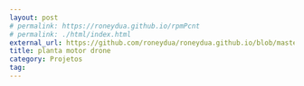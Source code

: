 ```yaml
---
layout: post
# permalink: https://roneydua.github.io/rpmPcnt
# permalink: ./html/index.html
external_url: https://github.com/roneydua/roneydua.github.io/blob/master/projetos/_posts/docs/index.html
title: planta motor drone
category: Projetos
tag:
---
```

